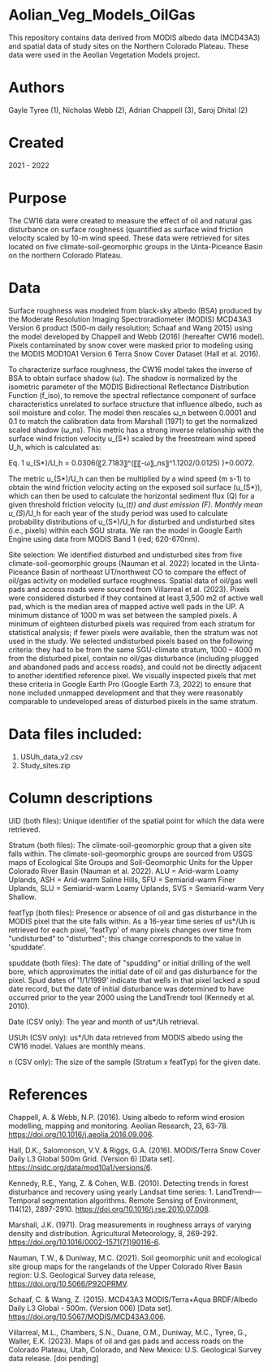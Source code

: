# Aolian_Veg_Models_OilGas
This repository contains data derived from MODIS albedo data (MCD43A3) and spatial data of study sites on the Northern Colorado Plateau. These data were used in the Aeolian Vegetation Models project.

# Authors
Gayle Tyree (1), Nicholas Webb (2), Adrian Chappell (3), Saroj Dhital (2)

# Created 
2021 - 2022

# Purpose
The CW16 data were created to measure the effect of oil and natural gas disturbance on surface roughness (quantified as surface wind friction velocity scaled by 10-m wind speed. These data were retrieved for sites located on five climate-soil-geomorphic groups in the Uinta-Piceance Basin on the northern Colorado Plateau.

# Data
Surface roughness was modeled from black-sky albedo (BSA) produced by the Moderate Resolution Imaging Spectroradiometer (MODIS) MCD43A3 Version 6 product (500-m daily resolution; Schaaf and Wang 2015) using the model developed by Chappell and Webb (2016) (hereafter CW16 model). Pixels contaminated by snow cover were masked prior to modeling using the MODIS MOD10A1 Version 6 Terra Snow Cover Dataset (Hall et al. 2016). 

To characterize surface roughness, the CW16 model takes the inverse of BSA to obtain surface shadow (ω). The shadow is normalized by the isometric parameter of the MODIS Bidirectional Reflectance Distribution Function (f_iso), to remove the spectral reflectance component of surface characteristics unrelated to surface structure that influence albedo, such as soil moisture and color. The model then rescales ω_n between 0.0001 and 0.1 to match the calibration data from Marshall (1971) to get the normalized scaled shadow (ω_ns). This metric has a strong inverse relationship with the surface wind friction velocity u_(S*) scaled by the freestream wind speed U_h, which is calculated as:

Eq. 1			u_(S*)/U_h   = 0.0306(〖2.7183〗^(〖〖-ω〗_ns〗^1.1202/0.0125)  )+0.0072.

The metric u_(S*)/U_h  can then be multiplied by a wind speed (m s-1) to obtain the wind friction velocity acting on the exposed soil surface (u_(S*)), which can then be used to calculate the horizontal sediment flux (Q) for a given threshold friction velocity (u_(*t)) and dust emission (F). Monthly mean u_(S*)/U_h  for each year of the study period was used to calculate probability distributions of u_(S*)/U_h  for disturbed and undisturbed sites (i.e., pixels) within each SGU strata. We ran the model in Google Earth Engine using data from MODIS Band 1 (red; 620-670nm). 

Site selection: We identified disturbed and undisturbed sites from five climate-soil-geomorphic groups (Nauman et al. 2022) located in the Uinta-Piceance Basin of northeast UT/northwest CO to compare the effect of oil/gas activity on modelled surface roughness. Spatial data of oil/gas well pads and access roads were sourced from Villarreal et al. (2023). Pixels were considered disturbed if they contained at least 3,500 m2 of active well pad, which is the median area of mapped active well pads in the UP. A minimum distance of 1000 m was set between the sampled pixels. A minimum of eighteen disturbed pixels was required from each stratum for statistical analysis; if fewer pixels were available, then the stratum was not used in the study. We selected undisturbed pixels based on the following criteria: they had to be from the same SGU-climate stratum, 1000 – 4000 m from the disturbed pixel, contain no oil/gas disturbance (including plugged and abandoned pads and access roads), and could not be directly adjacent to another identified reference pixel. We visually inspected pixels that met these criteria in Google Earth Pro (Google Earth 7.3, 2022) to ensure that none included unmapped development and that they were reasonably comparable to undeveloped areas of disturbed pixels in the same stratum. 

# Data files included:
1. USUh_data_v2.csv
2. Study_sites.zip

# Column descriptions
UID (both files): Unique identifier of the spatial point for which the data were retrieved.

Stratum (both files): The climate-soil-geomorphic group that a given site falls within. The climate-soil-geomorphic groups are sourced from USGS maps of Ecological Site Groups and Soil-Geomorphic Units for the Upper Colorado River Basin (Nauman et al. 2022). ALU = Arid-warm Loamy Uplands, ASH = Arid-warm Saline Hills, SFU = Semiarid-warm Finer Uplands, SLU = Semiarid-warm Loamy Uplands, SVS = Semiarid-warm Very Shallow. 

featTyp (both files): Presence or absence of oil and gas disturbance in the MODIS pixel that the site falls within. As a 16-year time series of us*/Uh is retrieved for each pixel, 'featTyp' of many pixels changes over time from "undisturbed" to "disturbed"; this change corresponds to the value in 'spuddate'. 

spuddate (both files): The date of "spudding" or initial drilling of the well bore, which approximates the initial date of oil and gas disturbance for the pixel. Spud dates of '1/1/1999' indicate that wells in that pixel lacked a spud date record, but the date of initial disturbance was determined to have occurred prior to the year 2000 using the LandTrendr tool (Kennedy et al. 2010).

Date (CSV only): The year and month of us*/Uh retrieval. 

USUh (CSV only): us*/Uh data retrieved from MODIS albedo using the CW16 model. Values are monthly means. 

n (CSV only): The size of the sample (Stratum x featTyp) for the given date. 

# References
Chappell, A. & Webb, N.P. (2016). Using albedo to reform wind erosion modelling, mapping and monitoring. Aeolian Research, 23, 63-78. https://doi.org/10.1016/j.aeolia.2016.09.006.

Hall, D.K., Salomonson, V.V. & Riggs, G.A. (2016). MODIS/Terra Snow Cover Daily L3 Global 500m Grid. (Version 6) [Data set]. https://nsidc.org/data/mod10a1/versions/6. 

Kennedy, R.E., Yang, Z. & Cohen, W.B. (2010). Detecting trends in forest disturbance and recovery using yearly Landsat time series: 1. LandTrendr—Temporal segmentation algorithms. Remote Sensing of Environment, 114(12), 2897-2910. https://doi.org/10.1016/j.rse.2010.07.008.

Marshall, J.K. (1971). Drag measurements in roughness arrays of varying density and distribution. Agricultural Meteorology, 8, 269-292. https://doi.org/10.1016/0002-1571(71)90116-6.

Nauman, T.W., & Duniway, M.C. (2021). Soil geomorphic unit and ecological site group maps for the rangelands of the Upper Colorado River Basin region: U.S. Geological Survey data release, https://doi.org/10.5066/P92OPRMV.

Schaaf, C. & Wang, Z. (2015). MCD43A3 MODIS/Terra+Aqua BRDF/Albedo Daily L3 Global - 500m. (Version 006) [Data set]. https://doi.org/10.5067/MODIS/MCD43A3.006.

Villarreal, M.L., Chambers, S.N., Duane, O.M., Duniway, M.C., Tyree, G., Waller, E.K. (2023). Maps of oil and gas pads and access roads on the Colorado Plateau, Utah, Colorado, and New Mexico: U.S. Geological Survey data release. [doi pending]
